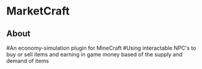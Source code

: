# MarketCraft
## About
#An economy-simulation plugin for MineCraft 
#Using interactable NPC's to buy or sell items and earning in game money based of the supply and demand of items
